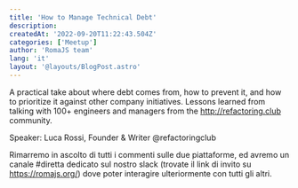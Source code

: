 ```yaml
---
title: 'How to Manage Technical Debt'
description:
createdAt: '2022-09-20T11:22:43.504Z'
categories: ['Meetup']
author: 'RomaJS team'
lang: 'it'
layout: '@layouts/BlogPost.astro'
---
```


A practical take about where debt comes from, how to prevent it, and how to prioritize it against other company initiatives. Lessons learned from talking with 100+ engineers and managers from the http://refactoring.club community.

Speaker: Luca Rossi, Founder & Writer @refactoringclub

Rimarremo in ascolto di tutti i commenti sulle due piattaforme, ed avremo un canale #diretta dedicato sul nostro slack (trovate il link di invito su https://romajs.org/) dove poter interagire ulteriormente con tutti gli altri.
